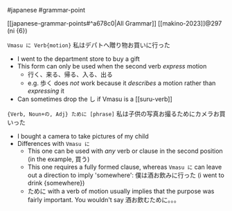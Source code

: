 #japanese #grammar-point 

[[japanese-grammar-points#^a678c0|All Grammar]]
[[makino-2023]]@297 (ni {6})

`Vmasu に Verb{motion}`
私はデパトへ贈り物お買いに行った
- I went to the department store to buy a gift
- This form can only be used when the second verb *express* motion
	- 行く、来る、帰る、入る、出る
	- e.g. 歩く does *not* work because it *describes* a motion rather than *expressing* it
- Can sometimes drop the し if Vmasu is a [[suru-verb]]

`{Verb, Noun+の, Adj} ために [phrase]`
私は子供の写真お撮るためにカメラお買いった
- I bought a camera to take pictures of my child
- Differences with `Vmasu に`
	- This one can be used with *any* verb or clause in the second position (in the example, 買う)
	- This one requires a fully formed clause, whereas `Vmasu に` can leave out a direction to imply 'somewhere': 僕は酒お飲みに行った (i went to drink {somewhere})
	- ために with a verb of motion usually implies that the purpose was fairly important. You wouldn't say 酒お飲むために。。。
